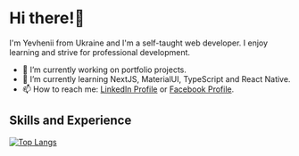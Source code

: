 <h1> Hi there!👋 </h1>

I'm Yevhenii from Ukraine and I'm a self-taught web developer. I enjoy learning and strive for professional development.

- 🔭 I’m currently working on portfolio projects. 
- 🌱 I’m currently learning NextJS, MaterialUI, TypeScript and React Native.
- 📫 How to reach me: [LinkedIn Profile](https://www.linkedin.com/in/yevhenii-p-b98638128/) or [Facebook Profile](https://www.facebook.com/yevhenii.pyl/).

<h2> Skills and Experience </h2>

[![Top Langs](https://github-readme-stats.vercel.app/api/top-langs/?username=anuraghazra&layout=compact)](https://github.com/yevhenii-pyl/github-readme-stats)

